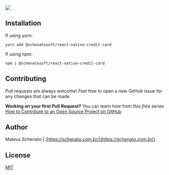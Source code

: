 ![](https://img.shields.io/github/issues/schenatosoft/react-native-credit-card)

## Installation

If using yarn:

```
yarn add @schenatosoft/react-native-credit-card
```

If using npm:

```
npm i @schenatosoft/react-native-credit-card
```

## Contributing
Pull requests are always welcome! Feel free to open a new GitHub issue for any changes that can be made.

**Working on your first Pull Request?** You can learn how from this *free* series [How to Contribute to an Open Source Project on GitHub](https://egghead.io/series/how-to-contribute-to-an-open-source-project-on-github)

## Author
Mateus Schenato | [https://schenato.com.br/](https://schenato.com.br/)

## License
[MIT](./LICENSE)
